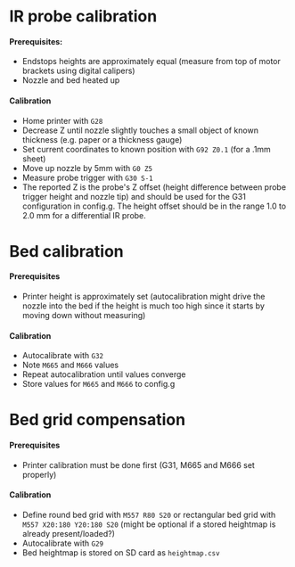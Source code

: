 # IR probe calibration

#### Prerequisites:
- Endstops heights are approximately equal (measure from top of motor brackets using digital calipers)
- Nozzle and bed heated up

#### Calibration
- Home printer with `G28`
- Decrease Z until nozzle slightly touches a small object of known thickness (e.g. paper or a thickness gauge)
- Set current coordinates to known position with `G92 Z0.1` (for a .1mm sheet)
- Move up nozzle by 5mm with `G0 Z5`
- Measure probe trigger with `G30 S-1`
- The reported Z is the probe's Z offset (height difference between probe trigger height and nozzle tip) and should be used for the G31 configuration in config.g. The height offset should be in the range 1.0 to 2.0 mm for a differential IR probe.


# Bed calibration

#### Prerequisites
- Printer height is approximately set (autocalibration might drive the nozzle into the bed if the height is much too high since it starts by moving down without measuring)

#### Calibration
- Autocalibrate with `G32`
- Note `M665` and `M666` values
- Repeat autocalibration until values converge
- Store values for `M665` and `M666` to config.g


# Bed grid compensation

#### Prerequisites
- Printer calibration must be done first (G31, M665 and M666 set properly)

#### Calibration
- Define round bed grid with `M557 R80 S20` or rectangular bed grid with `M557 X20:180 Y20:180 S20` (might be optional if a stored heightmap is already present/loaded?)
- Autocalibrate with `G29`
- Bed heightmap is stored on SD card as `heightmap.csv`
